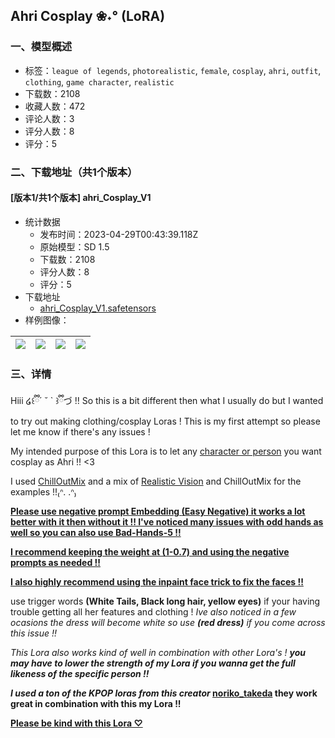 ## Ahri Cosplay ❀˖° (LoRA)
### 一、模型概述

- 标签：`league of legends`, `photorealistic`, `female`, `cosplay`, `ahri`, `outfit`, `clothing`, `game character`, `realistic`
- 下载数：2108
- 收藏人数：472
- 评论人数：3
- 评分人数：8
- 评分：5

### 二、下载地址（共1个版本）

#### [版本1/共1个版本] ahri_Cosplay_V1

- 统计数据
  - 发布时间：2023-04-29T00:43:39.118Z
  - 原始模型：SD 1.5
  - 下载数：2108
  - 评分人数：8
  - 评分：5
- 下载地址
  - [ahri_Cosplay_V1.safetensors](https://civitai.com/api/download/models/57758)
- 样例图像：

| <img src="https://image.civitai.com/xG1nkqKTMzGDvpLrqFT7WA/a8f522e1-084b-40c1-dea3-203b5b042100/width=450/627523.jpeg" /> | <img src="https://image.civitai.com/xG1nkqKTMzGDvpLrqFT7WA/8679fac0-6648-49e3-57b7-59b20da60200/width=450/627528.jpeg" /> | <img src="https://image.civitai.com/xG1nkqKTMzGDvpLrqFT7WA/d89958c2-91b3-414b-040b-70b36ae38400/width=450/627527.jpeg" /> | <img src="https://image.civitai.com/xG1nkqKTMzGDvpLrqFT7WA/658889f7-0c1b-45f1-9c55-7530881f2300/width=450/627521.jpeg" /> |
| ---- | ---- | ---- | ---- |


### 三、详情
<p>Hiii ໒꒰ྀི´ ˘ ` ꒱ྀིづ !! So this is a bit different then what I usually do but I wanted to try out making clothing/cosplay Loras ! This is my first attempt so please let me know if there's any issues ! </p><p></p><p>My intended purpose of this Lora is to let any <u>character or person</u> you want cosplay as Ahri !! &lt;3</p><p></p><p>I used <a rel="ugc" href="https://civitai.com/models/6424/chilloutmix">ChillOutMix</a> and a mix of <a rel="ugc" href="https://civitai.com/models/4201/realistic-vision-v20">Realistic Vision</a> and ChillOutMix for the examples !!₍ᐢ. .ᐢ₎</p><p></p><p><strong><u>Please use negative prompt Embedding </u></strong><a rel="ugc" href="https://civitai.com/models/7808/easynegative"><strong><u>(Easy Negative)</u></strong></a><strong><u> it works a lot better with it then without it !! I've noticed many issues with odd hands as well so you can also use </u></strong><a rel="ugc" href="https://huggingface.co/yesyeahvh/bad-hands-5/blob/main/bad-hands-5.pt"><strong><u>Bad-Hands-5</u></strong></a><strong><u> !!</u></strong></p><p></p><p><strong><u>I recommend keeping the weight at (1-0.7) and using the negative prompts as needed !!</u></strong></p><p></p><p><strong><u>I also highly recommend using the inpaint face trick to fix the faces !!</u></strong></p><p></p><p>use trigger words <strong>(White Tails, Black long hair, yellow eyes)</strong> if your having trouble getting all her features and clothing ! <em>Ive also noticed in a few ocasions the dress will become white so use </em><strong><em>(red dress)</em></strong><em> if you come across this issue !!</em></p><p></p><p><em>This Lora also works kind of well in combination with other Lora's ! </em><strong><em>you may have to lower the strength of my Lora if you wanna get the full likeness of the specific person !!</em></strong></p><p></p><p><strong><em>I used a ton of the KPOP loras from this creator </em></strong><a target="_blank" rel="ugc" href="https://civitai.com/user/noriko_takeda/models"><strong>noriko_takeda</strong></a><strong> they work great in combination with this my Lora !!</strong></p><p></p><p><strong><u>Please be kind with this Lora ♡</u></strong></p>